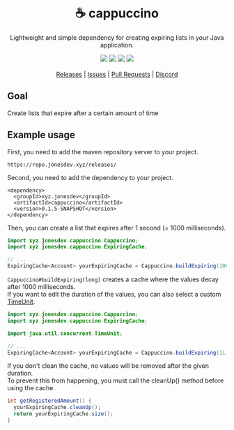 <div align="center">
  <!-- Introduction -->
  <p>
    <h1>☕ cappuccino</h1>
    Lightweight and simple dependency for creating expiring lists in your Java application.
  </p>

  <!-- Badges & icons -->
  [![](https://img.shields.io/github/v/release/jonesdevelopment/cappuccino)](https://github.com/jonesdevelopment/cappuccino/releases)
  [![](https://img.shields.io/github/issues/jonesdevelopment/cappuccino)](https://github.com/jonesdevelopment/cappuccino/issues)
  [![](https://img.shields.io/discord/923308209769426994.svg?logo=discord)](https://jonesdev.xyz/discord)
  [![](https://img.shields.io/badge/License-GPLv3-blue.svg)](https://www.gnu.org/licenses/gpl-3.0)
  <br>
  <br>
    <!-- Quick navigation -->
  [Releases](https://github.com/jonesdevelopment/cappuccino/releases)
  |
  [Issues](https://github.com/jonesdevelopment/cappuccino/issues)
  |
  [Pull Requests](https://github.com/jonesdevelopment/cappuccino/pulls)
  |
  [Discord](https://jonesdev.xyz/discord)
</div>

## Goal

Create lists that expire after a certain amount of time

## Example usage

First, you need to add the maven repository server to your project.

```
https://repo.jonesdev.xyz/releases/
```

Second, you need to add the dependency to your project.

```
<dependency>
  <groupId>xyz.jonesdev</groupId>
  <artifactId>cappuccino</artifactId>
  <version>0.1.5-SNAPSHOT</version>
</dependency>
```

Then, you can create a list that expires after 1 second (= 1000 milliseconds).

```java
import xyz.jonesdev.cappuccino.Cappuccino;
import xyz.jonesdev.cappuccino.ExpiringCache;

// ...
ExpiringCache<Account> yourExpiringCache = Cappuccino.buildExpiring(1000L);
```

`Cappuccino#buildExpiring(long)` creates a cache where the values decay after 1000 milliseconds.
<br>
If you want to edit the duration of the values, you can also select a
custom [TimeUnit](https://docs.oracle.com/javase/7/docs/api/java/util/concurrent/TimeUnit.html).

```java
import xyz.jonesdev.cappuccino.Cappuccino;
import xyz.jonesdev.cappuccino.ExpiringCache;

import java.util.concurrent.TimeUnit;

// ...
ExpiringCache<Account> yourExpiringCache = Cappuccino.buildExpiring(1L, TimeUnit.SECONDS);
```

If you don't clean the cache, no values will be removed after the given duration.
<br>
To prevent this from happening, you must call the cleanUp() method before using the cache.

```java
int getRegisteredAmount() {
  yourExpiringCache.cleanUp();
  return yourExpiringCache.size();
}
```

